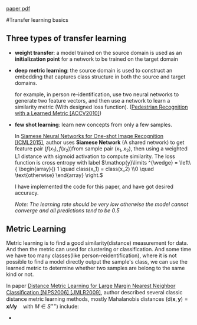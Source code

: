 [paper pdf](https://arxiv.org/pdf/1407.4979.pdf)

#Transfer learning basics

## Three types of transfer learning

* **weight transfer**: a model trained on the source domain is used as an **initialization point** for a network to be trained on the target domain

* **deep metric learning**: the source domain is used to construct an embedding that captures class structure in both the source and target domains.

   for example, in person re-identification, use two neural networks to generate two feature vectors, and then use a network to learn a similarity metric (With designed loss function). ([Pedestrian Recognition with a Learned Metric [ACCV2010]](http://citeseerx.ist.psu.edu/viewdoc/download?doi=10.1.1.389.5887&rep=rep1&type=pdf))

* **few shot learning**: learn new concepts from only a few samples.  

  In [Siamese Neural Networks for One-shot Image Recognition [ICML2015]](https://www.cs.cmu.edu/~rsalakhu/papers/oneshot1.pdf),  author uses **Siamese Network** (A shared network) to get feature pair $(f(x_1), f(x_2))​$  from sample pair $(x_1, x_2)​$, then using a weighted L1 distance with sigmoid activation to compute similarity. The loss function is cross entropy with label $\mathop{y}\limits ^{\wedge} = \left\{ \begin{array}{}  1 \quad class(x_1) = class(x_2) \\0 \quad \text{otherwise} \end{array} \right.​$

  I have implemented the code for this paper, and have got desired accuracy. 

  *Note: The learning rate should be very low otherwise the model cannot converge and all predictions tend to be 0.5*

  

  

## Metric Learning

Metric learning is to find a good similarity(distance) measurement for data. And then the metric can used for clustering or classification. And some time we have too many classes(like person-reidentification), where   it is not possible to find a model directly output the sample's class, we can use the learned metric to determine whether two samples are belong to the same kind or not.

In paper [Distance Metric Learning for Large Margin Nearest Neighbor Classiﬁcation [NIPS2006] [JMLR2009]](http://jmlr.csail.mit.edu/papers/volume10/weinberger09a/weinberger09a.pdf), author described several classic distance metric learning methods, mostly Mahalanobis distances ($\mathrm{d}(\mathbf{x}, \mathbf{y}) = \mathbf{x} M \mathbf{y} \quad \text{with } M \in S^{++}​$) include:

* 